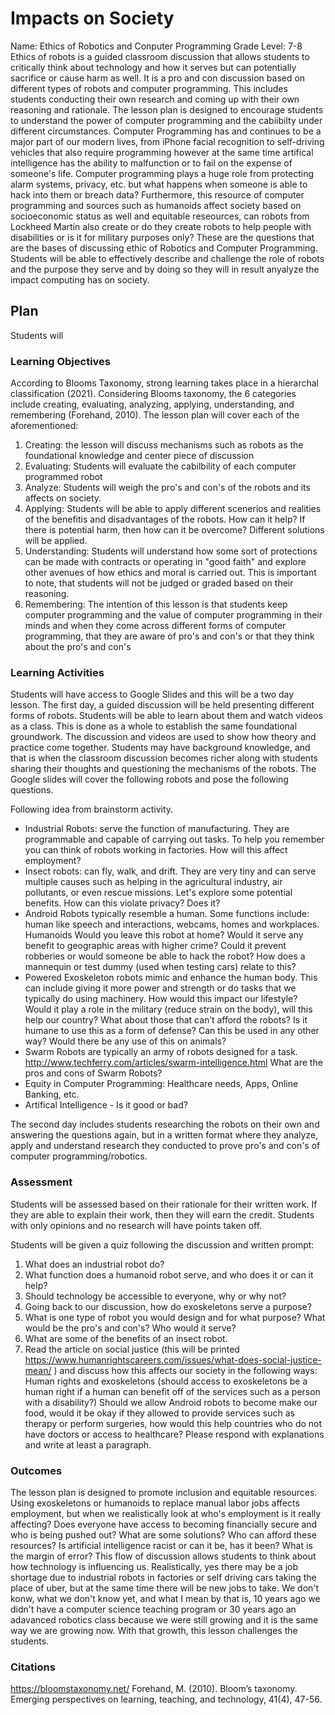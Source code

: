 # Impacts on Society
Name: Ethics of Robotics and Conputer Programming
Grade Level: 7-8 
Ethics of robots is a guided classroom discussion that allows students to critically think about technology and how it serves but can potentially sacrifice or cause harm as well. It is a pro and con discussion based on different types of robots and computer programming. This includes students conducting their own research and coming up with their own reasoning and rationale. The lesson plan is designed to encourage students to understand the power of computer programming and the cabiibilty under different circumstances. Computer Programming has and continues to be a major part of our modern lives, from iPhone facial recognition to self-driving vehicles that also require programming however at the same time artifical intelligence has the ability to malfunction or to fail on the expense of someone's life. Computer programming plays a huge role from protecting alarm systems, privacy, etc. but what happens when someone is able to hack into them or breach data?  Furthermore, this resource of computer programming and sources such as humanoids affect society based on socioeconomic status as well and equitable reseources, can robots from Lockheed Martin also create or do they create robots to help people with disabilities or is it for military purposes only? These are the questions that are the bases of discussing ethic of Robotics and Computer Programming. Students will be able to effectively describe and challenge the role of robots and the purpose they serve and by doing so they will in result anyalyze the impact computing has on society. 

## Plan
Students will 

### Learning Objectives
According to Blooms Taxonomy, strong learning takes place in a hierarchal classification (2021). Considering Blooms taxonomy, the 6 categories include creating, evaluating, analyzing, applying, understanding, and remembering (Forehand, 2010). The lesson plan will cover each of the aforementioned:
1. Creating: the lesson will discuss mechanisms such as robots as the foundational knowledge and center piece of discussion
2. Evaluating: Students will evaluate the cabilbility of each computer programmed robot
3. Analyze: Students will weigh the pro's and con's of the robots and its affects on society. 
4. Applying: Students will be able to apply different scenerios and realities of the benefitis and disadvantages of the robots. How can it help? If there is potential harm, then how can it be overcome? Different solutions will be applied. 
5. Understanding: Students will understand how some sort of protections can be made with contracts or operating in "good faith" and explore other avenues of how ethics and moral is carried out. This is important to note, that students will not be judged or graded based on their reasoning. 
6. Remembering: The intention of this lesson is that students keep computer programming and the value of computer programming in their minds and when they come across different forms of computer programming, that they are aware of pro's and con's or that they think about the pro's and con's


### Learning Activities
Students will have access to Google Slides and this will be a two day lesson. The first day, a guided discussion will be held presenting different forms of robots. Students will be able to learn about them and watch videos as a class. This is done as a whole to establish the same foundational groundwork. The discussion and videos are used to show how theory and practice come together. Students may have background knowledge, and that is when the classroom discussion becomes richer along with students sharing their thoughts and questioning the mechanisms of the robots. The Google slides will cover the following robots and pose the following questions. 

Following idea from brainstorm activity. 
- Industrial Robots: serve the function of manufacturing. They are programmable and capable of carrying out tasks. To help you remember you can think of robots working in factories. How will this affect employment?
- Insect robots: can fly, walk, and drift. They are very tiny and can serve multiple causes such as helping in the agricultural industry, air pollutants, or even rescue missions. Let's explore some potential benefits. How can this violate privacy? Does it?
- Android Robots typically resemble a human. Some functions include: human like speech and interactions, webcams, homes and workplaces. Humanoids  Would you leave this robot at home? Would it serve any benefit to geographic areas with higher crime? Could it prevent robberies or would someone be able to hack the robot? How does a mannequin or test dummy (used when testing cars) relate to this?
- Powered Exoskeleton robots mimic and enhance the human body. This can include giving it more power and strength or do tasks that we typically do using machinery. How would this impact our lifestyle? Would it play a role in the military (reduce strain on the body), will this help our country? What about those that can’t afford the robots? Is it humane to use this as a form of defense? Can this be used in any other way? Would there be any use of this on animals?
- Swarm Robots are typically an army of robots designed for a task. http://www.techferry.com/articles/swarm-intelligence.html What are the pros and cons of Swarm Robots?
- Equity in Computer Programming: Healthcare needs, Apps, Online Banking, etc. 
- Artifical Intelligence - Is it good or bad? 


The second day includes students researching the robots on their own and answering the questions again, but in a written format where they analyze, apply and understand research they conducted to prove pro's and con's of computer programming/robotics. 
### Assessment

Students will be assessed based on their rationale for their written work. If they are able to explain their work, then they will earn the credit. Students with only opinions and no research will have points taken off. 

Students will be given a quiz following the discussion and written prompt:
1. What does an industrial robot do?
2. What function does a humanoid robot serve, and who does it or can it help?
3. Should technology be accessible to everyone, why or why not?
4. Going back to our discussion, how do exoskeletons serve a purpose? 
5. What is one type of robot you would design and for what purpose? What would be the pro's and con's? Who would it serve?
6. What are some of the benefits of an insect robot. 
7. Read the article on social justice (this will be printed https://www.humanrightscareers.com/issues/what-does-social-justice-mean/ ) and discuss how this affects our society in the following ways: Human rights and exoskeletons (should access to exoskeletons be a human right if a human can benefit off of the services such as a person with a disability?) Should we allow Android robots to become make our food, would it be okay if they allowed to provide services such as therapy or perform surgeries, how would this help countries who do not have doctors or access to healthcare? Please respond with explanations and write at least a paragraph. 

### Outcomes
The lesson plan is designed to promote inclusion and equitable resources. Using exoskeletons or humanoids to replace manual labor jobs affects employment, but when we realistically look at who's employment is it really affecting? Does everyone have access to becoming financially secure and who is being pushed out? What are some solutions? Who can afford these resources? Is artificial intelligence racist or can it be, has it been? What is the margin of error? This flow of discussion allows students to think about how technology is influencing us. Realistically, yes there may be a job shortage due to industrial robots in factories or self driving cars taking the place of uber, but at the same time there will be new jobs to take. We don't konw, what we don't know yet, and what I mean by that is, 10 years ago we didn't have a computer science teaching program or 30 years ago an adavanced robotics class because we were still growing and it is the same way we are growing now. With that growth, this lesson challenges the students. 

### Citations
https://bloomstaxonomy.net/ 
Forehand, M. (2010). Bloom’s taxonomy. Emerging perspectives on learning, teaching, and technology, 41(4), 47-56. 
